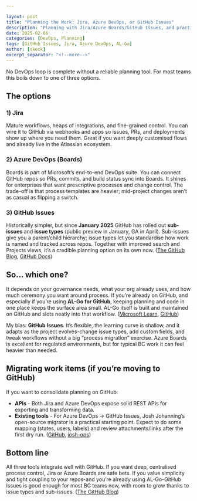 ```yaml
---

layout: post
title: "Planning the Work: Jira, Azure DevOps, or GitHub Issues"
description: "Planning with Jira/Azure Boards/GitHub Issues, and practical migration tips."
date: 2025-02-06
categories: [DevOps, Planning]
tags: [GitHub Issues, Jira, Azure DevOps, AL-Go]
author: [skeck]
excerpt_separator: "<!--more-->"
---
```


No DevOps loop is complete without a reliable planning tool. For most teams this boils down to one of three options.

<!--more-->

## The options

### 1) Jira

Mature workflows, heaps of integrations, and fine-grained control. You can wire it to GitHub via webhooks and apps so issues, PRs, and deployments show up where you need them. Great if you want deeply customised flows and already live in the Atlassian ecosystem.

### 2) Azure DevOps (Boards)

Boards is part of Microsoft’s end-to-end DevOps suite. You can connect GitHub repos so PRs, commits, and build status sync into Boards. It shines for enterprises that want prescriptive processes and change control. The trade-off is that process templates are heavier; mid-project changes aren’t as casual as flipping a switch.

### 3) GitHub Issues

Historically simpler, but since **January 2025** GitHub has rolled out **sub-issues** and **issue types** (public preview in January, GA in April). Sub-issues give you a parent/child hierarchy; issue types let you standardise how work is named and tracked across repos. Together with improved search and Projects views, it’s a credible planning option on its own now. ([The GitHub Blog][1], [GitHub Docs][2])

## So... which one?

It depends on your governance needs, what your org already uses, and how much ceremony you want around process. If you’re already on GitHub, and especially if you’re using **AL-Go for GitHub**, keeping planning and code in one place keeps the surface area small. AL-Go itself is built and maintained on GitHub and slots neatly into that workflow. ([Microsoft Learn][3], [GitHub][4])

My bias: **GitHub Issues**. It’s flexible, the learning curve is shallow, and it adapts as the project evolves-change issue types, add custom fields, and tweak workflows without a big “process migration” exercise. Azure Boards is excellent for regulated environments, but for typical BC work it can feel heavier than needed.

## Migrating work items (if you’re moving to GitHub)

If you want to consolidate planning on GitHub:

* **APIs** - Both Jira and Azure DevOps expose solid REST APIs for exporting and transforming data.
* **Existing tools** - For Azure DevOps → GitHub Issues, Josh Johanning’s open-source migrator is a practical starting point. Expect to do some mapping (states, users, labels) and review attachments/links after the first dry run. ([GitHub][5], [josh-ops][6])

## Bottom line

All three tools integrate well with GitHub. If you want deep, centralised process control, Jira or Azure Boards are safe bets. If you value simplicity and tight coupling to your repos-and you’re already using AL-Go-GitHub Issues is good enough for most BC teams now, with room to grow thanks to issue types and sub-issues. ([The GitHub Blog][1])

[1]: https://github.blog/changelog/2025-01-12-evolving-github-issues-public-preview/ "Evolving GitHub Issues (public preview) - GitHub Changelog"
[2]: https://docs.github.com/en/issues/tracking-your-work-with-issues/using-issues/adding-sub-issues "Adding sub-issues"
[3]: https://learn.microsoft.com/en-us/dynamics365/business-central/dev-itpro/al-go/algo-overview "Overview of AL-Go - Business Central"
[4]: https://github.com/microsoft/AL-Go "microsoft/AL-Go: The plug-and-play DevOps solution for ..."
[5]: https://github.com/joshjohanning/ado_workitems_to_github_issues "Migrate Azure DevOps work items to GitHub Issues"
[6]: https://josh-ops.com/posts/migrate-azure-devops-work-items-to-github-issues/ "Migrate Azure DevOps Work Items to GitHub Issues"
